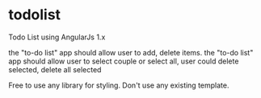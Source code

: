 # todolist
Todo List using AngularJs 1.x

the "to-do list" app should allow user to add, delete items.
the "to-do list" app should allow user to select couple or select all, user could delete selected, delete all selected
 
Free to use any library for styling.
Don't use any existing template. 

